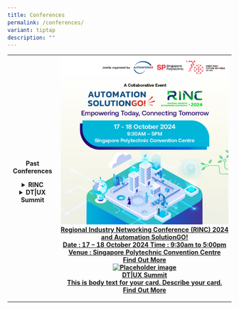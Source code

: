 ```yaml
---
title: Conferences
permalink: /conferences/
variant: tiptap
description: ""
---
```

<p></p>
<table style="minWidth: 50px">
<colgroup>
<col>
<col>
</colgroup>
<tbody>
<tr>
<th rowspan="1" colspan="1">
<p>Past Conferences</p>
<div data-type="detailGroup" class="isomer-accordion isomer-accordion-white">
<details class="isomer-details">
<summary>RINC</summary>
<div data-type="detailsContent" class="isomer-details-content">
<p>2022</p>
</div>
</details>
<details class="isomer-details">
<summary>DT|UX Summit</summary>
<div data-type="detailsContent" class="isomer-details-content">
<p>2022</p>
</div>
</details>
</div>
</th>
<th rowspan="1" colspan="1">
<div class="isomer-card-grid"><a rel="noopener noreferrer nofollow" href="https://www.sp.edu.sg/engineering-cluster/eee/rinc/24" class="isomer-card"><div class="isomer-card-image"><div class="isomer-image-wrapper"><img style="width: 100%" height="auto" width="100%" alt="Placeholder image" src="/images/RINC_Frame_1.jpg"></div></div><div class="isomer-card-body"><div class="isomer-card-title">Regional Industry Networking Conference (RINC) 2024 and Automation SolutionGO!</div><div class="isomer-card-description">Date : 17 – 18 October 2024 Time : 9:30am to 5:00pm Venue : Singapore Polytechnic Convention Centre</div><div class="isomer-card-link">Find Out More</div></div></a>
<a rel="noopener noreferrer nofollow" href="https://www.isomer.gov.sg" class="isomer-card">
<div class="isomer-card-image">
<div class="isomer-image-wrapper">
<img style="width: 100%" height="auto" width="100%" alt="Placeholder image" src="https://placehold.co/600x400">
</div>
</div>
<div class="isomer-card-body">
<div class="isomer-card-title">DT|UX Summit</div>
<div class="isomer-card-description">This is body text for your card. Describe your card.</div>
<div class="isomer-card-link">Find Out More</div>
</div>
</a>
</div>
<p></p>
</th>
</tr>
</tbody>
</table>
<p></p>